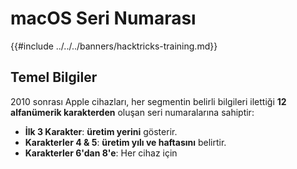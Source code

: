 # macOS Seri Numarası

{{#include ../../../banners/hacktricks-training.md}}

## Temel Bilgiler

2010 sonrası Apple cihazları, her segmentin belirli bilgileri ilettiği **12 alfanümerik karakterden** oluşan seri numaralarına sahiptir:

- **İlk 3 Karakter**: **üretim yerini** gösterir.
- **Karakterler 4 & 5**: **üretim yılı ve haftasını** belirtir.
- **Karakterler 6'dan 8'e**: Her cihaz için

